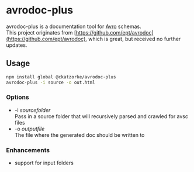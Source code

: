 # avrodoc-plus

avrodoc-plus is a documentation tool for [Avro](http://avro.apache.org/) schemas.  
This project originates from [https://github.com/ept/avrodoc](https://github.com/ept/avrodoc), which is great, but received no further updates.

## Usage

```bash
npm install global @ckatzorke/avrodoc-plus
avrodoc-plus -i source -o out.html
```

### Options

* -i *sourcefolder*  
   Pass in a source folder that will recursively parsed and crawled for avsc files
* -o *outputfile*  
  The file where the generated doc should be written to

### Enhancements

- support for input folders
